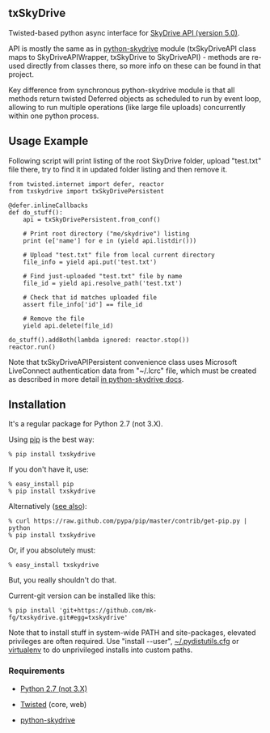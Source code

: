 txSkyDrive
----------------------------------------

Twisted-based python async interface for [SkyDrive API (version
5.0)](http://msdn.microsoft.com/en-us/library/live/hh826521).

API is mostly the same as in
[python-skydrive](https://github.com/mk-fg/python-skydrive) module
(txSkyDriveAPI class maps to SkyDriveAPIWrapper, txSkyDrive to SkyDriveAPI) -
methods are re-used directly from classes there, so more info on these can be
found in that project.

Key difference from synchronous python-skydrive module is that all methods
return twisted Deferred objects as scheduled to run by event loop, allowing to
run multiple operations (like large file uploads) concurrently within one python
process.


Usage Example
----------------------------------------

Following script will print listing of the root SkyDrive folder, upload
"test.txt" file there, try to find it in updated folder listing and then remove
it.

	from twisted.internet import defer, reactor
	from txskydrive import txSkyDrivePersistent

	@defer.inlineCallbacks
	def do_stuff():
		api = txSkyDrivePersistent.from_conf()

		# Print root directory ("me/skydrive") listing
		print (e['name'] for e in (yield api.listdir()))

		# Upload "test.txt" file from local current directory
		file_info = yield api.put('test.txt')

		# Find just-uploaded "test.txt" file by name
		file_id = yield api.resolve_path('test.txt')

		# Check that id matches uploaded file
		assert file_info['id'] == file_id

		# Remove the file
		yield api.delete(file_id)

	do_stuff().addBoth(lambda ignored: reactor.stop())
	reactor.run()

Note that txSkyDriveAPIPersistent convenience class uses Microsoft LiveConnect
authentication data from "~/.lcrc" file, which must be created as described in
more detail [in python-skydrive
docs](https://github.com/mk-fg/python-skydrive#command-line-usage).


Installation
----------------------------------------

It's a regular package for Python 2.7 (not 3.X).

Using [pip](http://pip-installer.org/) is the best way:

	% pip install txskydrive

If you don't have it, use:

	% easy_install pip
	% pip install txskydrive

Alternatively ([see
also](http://www.pip-installer.org/en/latest/installing.html)):

	% curl https://raw.github.com/pypa/pip/master/contrib/get-pip.py | python
	% pip install txskydrive

Or, if you absolutely must:

	% easy_install txskydrive

But, you really shouldn't do that.

Current-git version can be installed like this:

	% pip install 'git+https://github.com/mk-fg/txskydrive.git#egg=txskydrive'

Note that to install stuff in system-wide PATH and site-packages, elevated
privileges are often required.
Use "install --user",
[~/.pydistutils.cfg](http://docs.python.org/install/index.html#distutils-configuration-files)
or [virtualenv](http://pypi.python.org/pypi/virtualenv) to do unprivileged
installs into custom paths.


### Requirements

* [Python 2.7 (not 3.X)](http://python.org)

* [Twisted](http://twistedmatrix.com) (core, web)

* [python-skydrive](https://github.com/mk-fg/python-skydrive)
